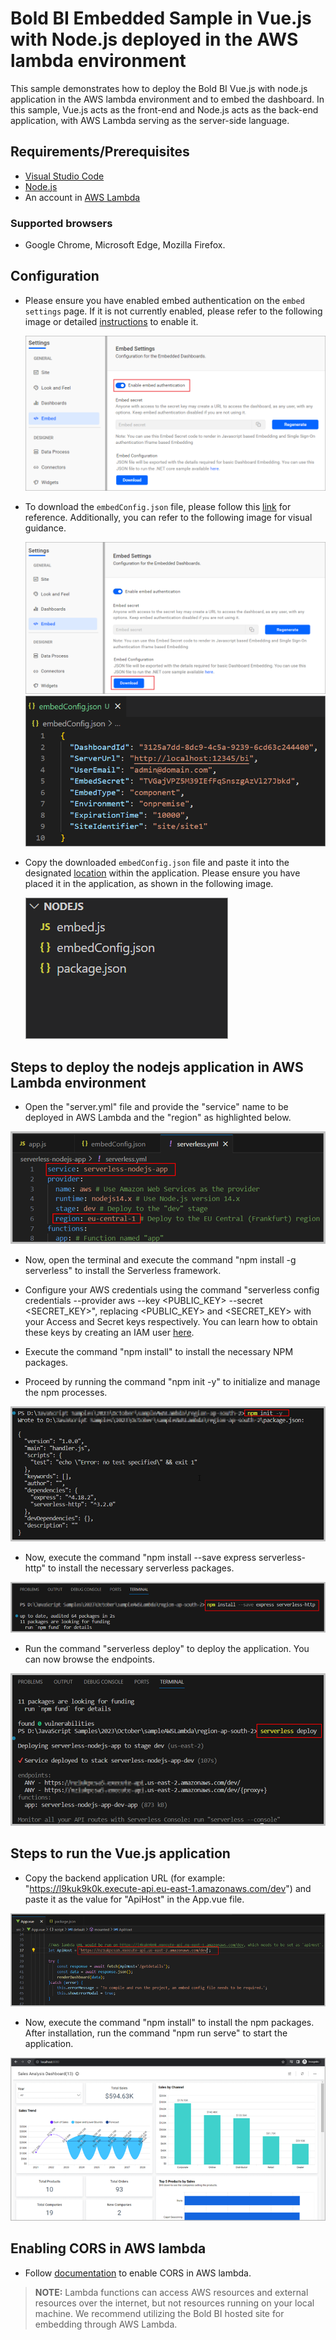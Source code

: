 # Bold BI Embedded Sample in Vue.js with Node.js deployed in the AWS lambda environment

This sample demonstrates how to deploy the Bold BI Vue.js with node.js application in the AWS lambda environment and to embed the dashboard. In this sample, Vue.js acts as the front-end and Node.js acts as the back-end application, with AWS Lambda serving as the server-side language.

## Requirements/Prerequisites

* [Visual Studio Code](https://code.visualstudio.com/download)
* [Node.js](https://nodejs.org/en/)
* An account in [AWS Lambda](https://aws.amazon.com/lambda/)

### Supported browsers
  
* Google Chrome, Microsoft Edge, Mozilla Firefox.

## Configuration

* Please ensure you have enabled embed authentication on the `embed settings` page. If it is not currently enabled, please refer to the following image or detailed [instructions](https://help.boldbi.com/site-administration/embed-settings/#get-embed-secret-code?utm_source=github&utm_medium=backlinks) to enable it.

    ![Embed Settings](/images/embed-settings.png)

* To download the `embedConfig.json` file, please follow this [link](https://help.boldbi.com/site-administration/embed-settings/#get-embed-configuration-file?utm_source=github&utm_medium=backlinks) for reference. Additionally, you can refer to the following image for visual guidance.

     ![Embed Settings Download](/images/embed-settings-download.png)
     ![EmbedConfig Properties](/images/embedconfig-properties.png)

* Copy the downloaded `embedConfig.json` file and paste it into the designated [location](https://github.com/boldbi/vue-with-nodejs-sample/tree/master/Nodejs) within the application. Please ensure you have placed it in the application, as shown in the following image.

    ![EmbedConfig image](/images/embedconfig.png)

## Steps to deploy the nodejs application in AWS Lambda environment

* Open the "server.yml" file and provide the "service" name to be deployed in AWS Lambda and the "region" as highlighted below.

 ![Serverless.yml](/images/serverlesss.png)

* Now, open the terminal and execute the command "npm install -g serverless" to install the Serverless framework.

* Configure your AWS credentials using the command "serverless config credentials --provider aws --key <PUBLIC_KEY> --secret <SECRET_KEY>", replacing <PUBLIC_KEY> and <SECRET_KEY> with your Access and Secret keys respectively. You can learn how to obtain these keys by creating an IAM user [here](https://docs.aws.amazon.com/IAM/latest/UserGuide/id_users_create.html).

* Execute the command "npm install" to install the necessary NPM packages.

* Proceed by running the command "npm init -y" to initialize and manage the npm processes.

 ![Terminal image](/images/serverless-init.png)

* Now, execute the command "npm install --save express serverless-http" to install the necessary serverless packages.

 ![Terminal image](/images/serverless-save.png)

* Run the command "serverless deploy" to deploy the application. You can now browse the endpoints.

 ![Terminal image](/images/serverless-deploy.png)

## Steps to run the Vue.js application

* Copy the backend application URL (for example: "<https://l9kuk9k0k.execute-api.eu-east-1.amazonaws.com/dev>") and paste it as the value for "ApiHost" in the App.vue file.

 ![App.Vue](/images/serverless-app.png)

* Now, execute the command "npm install" to install the npm packages. After installation, run the command "npm run serve" to start the application.

 ![Dashboard](/images/serverless-dashboard.png)

## Enabling CORS in AWS lambda

* Follow [documentation](https://docs.aws.amazon.com/apigateway/latest/developerguide/how-to-cors-console.html) to enable CORS in AWS lambda.

> **NOTE:** Lambda functions can access AWS resources and external resources over the internet, but not resources running on your local machine. We recommend utilizing the Bold BI hosted site for embedding through AWS Lambda.
